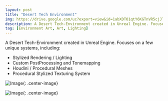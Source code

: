 ```yaml
---
layout: post
title: "Desert Tech Environment"
img: https://drive.google.com/uc?export=view&id=1abXDTO1qtY6KGTnVR5cjJTZqPfuV6gI8 # Add image post (optional)
description: A Desert Tech-Environment created in Unreal Engine. Focuses on a few unique systems such as stylized rendering, houdini proceduralism, procedural texturing.
tag: [Environment Art, Art, Lighting]
---
```

A Desert Tech-Environment created in Unreal Engine. Focuses on a few unique systems, including:

- Stylized Rendering / Lighting
- Custom PostProcessing and Tonemapping
- Houdini / Procedural Meshes
- Procedural Stylized Texturing System

![Image](https://drive.google.com/uc?export=view&id=17Hp30336Jjm3vWGLiAicFenNymiriT2g){: .center-image}

![Image](https://drive.google.com/uc?export=view&id=1hqXPHywRFbKcGcafejp0e5me-uO2VPMz){: .center-image}